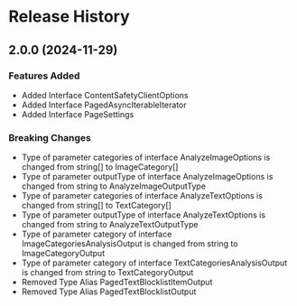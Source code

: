 # Release History
    
## 2.0.0 (2024-11-29)
    
### Features Added

  - Added Interface ContentSafetyClientOptions
  - Added Interface PagedAsyncIterableIterator
  - Added Interface PageSettings

### Breaking Changes

  - Type of parameter categories of interface AnalyzeImageOptions is changed from string[] to ImageCategory[]
  - Type of parameter outputType of interface AnalyzeImageOptions is changed from string to AnalyzeImageOutputType
  - Type of parameter categories of interface AnalyzeTextOptions is changed from string[] to TextCategory[]
  - Type of parameter outputType of interface AnalyzeTextOptions is changed from string to AnalyzeTextOutputType
  - Type of parameter category of interface ImageCategoriesAnalysisOutput is changed from string to ImageCategoryOutput
  - Type of parameter category of interface TextCategoriesAnalysisOutput is changed from string to TextCategoryOutput
  - Removed Type Alias PagedTextBlocklistItemOutput
  - Removed Type Alias PagedTextBlocklistOutput
    
